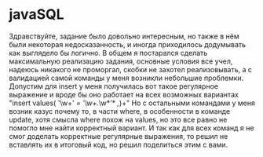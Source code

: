 # javaSQL
Здравствуйте, задание было довольно интересным, но также в нём были некоторая недосказанность, и иногда приходилось додумывать как выглядело бы логично.
В общем я постарался сделать максимальную реализацию задания, основные условия все учел, надеюсь никакого не проморгал, скобки не захотел реализовывать,
а с валидацией самой команды у меня возникли небольшие проблемки.
Допустим для insert у меня получилась вот такое регулярное выражение и вроде бы оно работает на всех возможных вариантах
"insert values( '\w+' *= *'*\w+\.*\w*'* *,*)+"
Но с остальными командами у меня возник казус почему то, в части where, в особенности в команде update, хотя смысла where похож на values,
но это все равно не помогло мне найти корректный вариант. И так как для всех команд я не смог доделать корректные регулярные выражения, 
то решил не вставлять их в итоговый код, но решил поделиться этим с вами.
